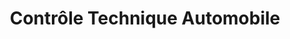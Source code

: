 ---
title: "Contrôle Technique Automobile"
url: /wingles/controle-technique-automobile/
shop: Autowerkstatt
---